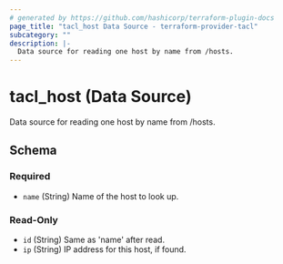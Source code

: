 ```yaml
---
# generated by https://github.com/hashicorp/terraform-plugin-docs
page_title: "tacl_host Data Source - terraform-provider-tacl"
subcategory: ""
description: |-
  Data source for reading one host by name from /hosts.
---
```


# tacl_host (Data Source)

Data source for reading one host by name from /hosts.



<!-- schema generated by tfplugindocs -->
## Schema

### Required

- `name` (String) Name of the host to look up.

### Read-Only

- `id` (String) Same as 'name' after read.
- `ip` (String) IP address for this host, if found.
